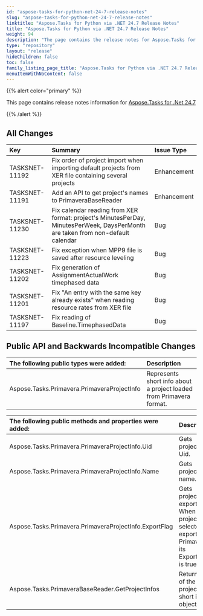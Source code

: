```yaml
---
id: "aspose-tasks-for-python-net-24-7-release-notes"
slug: "aspose-tasks-for-python-net-24-7-release-notes"
linktitle: "Aspose.Tasks for Python via .NET 24.7 Release Notes"
title: "Aspose.Tasks for Python via .NET 24.7 Release Notes"
weight: 94
description: "The page contains the release notes for Aspose.Tasks for Python via .NET 24.7."
type: "repository"
layout: "release"
hideChildren: false
toc: false
family_listing_page_title: "Aspose.Tasks for Python via .NET 24.7 Release Notes"
menuItemWithNoContent: false
---
```


{{% alert color="primary" %}} 

This page contains release notes information for [Aspose.Tasks for .Net 24.7](https://pypi.org/project/aspose-tasks/24.7.0/)

{{% /alert %}}

## **All Changes**
|**Key**|**Summary**|**Issue Type**|
| :- | :- | :- |
| TASKSNET-11192 | Fix order of project import when importing default projects from XER file containing several projects | Enhancement |
| TASKSNET-11191 | Add an API to get project's names to PrimaveraBaseReader | Enhancement |
| TASKSNET-11230 | Fix calendar reading from XER format: project's MinutesPerDay, MinutesPerWeek, DaysPerMonth are taken from non-default calendar | Bug |
| TASKSNET-11223 | Fix exception when MPP9 file is saved after resource leveling | Bug |
| TASKSNET-11202 | Fix generation of AssignmentActualWork timephased data | Bug |
| TASKSNET-11201 | Fix "An entry with the same key already exists" when reading resource rates from XER file | Bug |
| TASKSNET-11197 | Fix reading of Baseline.TimephasedData | Bug |

## **Public API and Backwards Incompatible Changes**
|**The following public types were added:**|**Description**|
| :- | :- |
| Aspose.Tasks.Primavera.PrimaveraProjectInfo | Represents short info about a project loaded from Primavera format. |

|**The following public methods and properties were added:**|**Description**|
| :- | :- |
| Aspose.Tasks.Primavera.PrimaveraProjectInfo.Uid | Gets project's Uid. |
| Aspose.Tasks.Primavera.PrimaveraProjectInfo.Name | Gets project's name. |
| Aspose.Tasks.Primavera.PrimaveraProjectInfo.ExportFlag | Gets project's export flag. When a project is selected for export in Primavera, its ExportFlag is true. |
| Aspose.Tasks.PrimaveraBaseReader.GetProjectInfos | Return a list of the project's short info objects. |

